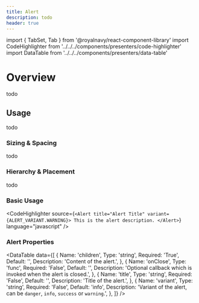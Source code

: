 ```yaml
---
title: Alert
description: todo
header: true
---
```



import { TabSet, Tab } from '@royalnavy/react-component-library'
import CodeHighlighter from '../../../components/presenters/code-highlighter'
import DataTable from '../../../components/presenters/data-table'



# Overview
todo

## Usage
todo

<TabSet>
<Tab title="Design">

### Sizing & Spacing
todo

### Hierarchy & Placement
todo

</Tab>

<Tab title="Develop">

### Basic Usage
<CodeHighlighter source={`<Alert title="Alert Title" variant={ALERT_VARIANT.WARNING}>
  This is the alert description.
</Alert>`} language="javascript" />

### Alert Properties
<DataTable data={[
  {
    Name: 'children',
    Type: 'string',
    Required: 'True',
    Default: '',
    Description: 'Content of the alert.',
  },
  {
    Name: 'onClose',
    Type: 'func',
    Required: 'False',
    Default: '',
    Description: 'Optional callback which is invoked when the alert is closed.',
  },
  {
    Name: 'title',
    Type: 'string',
    Required: 'False',
    Default: '',
    Description: 'Title of the alert.',
  },
  {
    Name: 'variant',
    Type: 'string',
    Required: 'False',
    Default: 'info',
    Description: 'Variant of the alert, can be `danger`, `info`, `success` or `warning`.',
  },
]} />

</Tab>
</TabSet>
